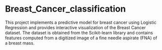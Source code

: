 # Breast_Cancer_classification
This project implements a predictive model for breast cancer using Logistic Regression and provides interactive visualization of the Breast Cancer dataset. The dataset is obtained from the Scikit-learn library and contains features computed from a digitized image of a fine needle aspirate (FNA) of a breast mass.
